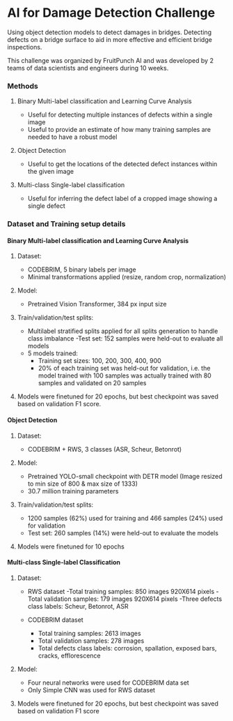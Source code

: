 # AI for Damage Detection Challenge

Using object detection models to detect damages in bridges. Detecting defects on a bridge surface to aid in more effective and efficient bridge inspections.  

This challenge was organized by FruitPunch AI and was developed by 2 teams of data scientists and engineers during 10 weeks. 


### Methods

1. Binary Multi-label classification and Learning Curve Analysis
   - Useful for detecting multiple instances of defects within a single image
   - Useful to provide an estimate of how many training samples are needed to have a robust model
   
   
2. Object Detection
   - Useful to get the locations of the detected defect instances within the given image
   
   
3. Multi-class Single-label classification
   - Useful for inferring the defect label of a cropped image showing a single defect

### Dataset and Training setup details

#### Binary Multi-label classification and Learning Curve Analysis

1. Dataset: 
   - CODEBRIM, 5 binary labels per image
   - Minimal transformations applied (resize, random crop, normalization)
2. Model: 
   - Pretrained Vision Transformer, 384 px input size
   
3. Train/validation/test splits:
   - Multilabel stratified splits applied for all splits generation to handle class imbalance
   -Test set: 152 samples were held-out to evaluate all models
   - 5 models trained: 
      - Training set sizes: 100, 200, 300, 400, 900
      - 20% of each training set was held-out for validation, i.e. the model trained with 100 samples was actually trained with 80 samples and validated on 20 samples
4. Models were finetuned for 20 epochs, but best checkpoint was saved based on validation F1 score.

#### Object Detection
1. Dataset: 
   - CODEBRIM + RWS, 3 classes (ASR, Scheur, Betonrot)
3. Model: 
   - Pretrained YOLO-small checkpoint with DETR model (Image resized to min size of 800 & max size of 1333)
   - 30.7 million training parameters
 
4. Train/validation/test splits:
   - 1200 samples (62%) used for training and 466 samples (24%) used for validation
   - Test set: 260 samples (14%) were held-out to evaluate the models
5. Models were finetuned for 10 epochs

#### Multi-class Single-label Classification

1. Dataset: 
   - RWS dataset
      -Total training samples: 850 images 920X614 pixels
      -Total validation samples: 179 images 920X614 pixels
      -Three defects class labels: Scheur, Betonrot, ASR

   - CODEBRIM dataset
      - Total training samples: 2613 images
      - Total validation samples: 278 images
      - Total defects class labels: corrosion, spallation, exposed bars, cracks, efflorescence
     
2. Model: 
   - Four neural networks were used for CODEBRIM data set
   - Only Simple CNN was used for RWS dataset

3. Models were finetuned for 20 epochs, but best checkpoint was saved based on validation F1 score




